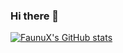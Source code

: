 ### Hi there 👋

[![FaunuX's GitHub stats](https://github-readme-stats.vercel.app/api?username=faunux&show_icons=true&theme=gruvbox)](https://github.com/anuraghazra/github-readme-stats)

<!--
**FaunuX/FaunuX** is a ✨ _special_ ✨ repository because its `README.md` (this file) appears on your GitHub profile.

Here are some ideas to get you started:

- 🔭 I’m currently working on ...
- 🌱 I’m currently learning ...
- 👯 I’m looking to collaborate on ...
- 🤔 I’m looking for help with ...
- 💬 Ask me about ...
- 📫 How to reach me: ...
- 😄 Pronouns: ...
- ⚡ Fun fact: ...
-->

